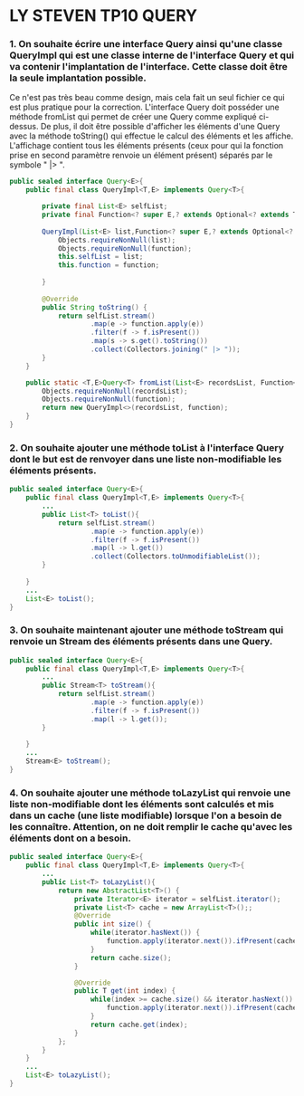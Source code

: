# LY STEVEN TP10 QUERY

### 1. On souhaite écrire une interface Query ainsi qu'une classe QueryImpl qui est une classe interne de l'interface Query et qui va contenir l'implantation de l'interface. Cette classe doit être la seule implantation possible.
Ce n'est pas très beau comme design, mais cela fait un seul fichier ce qui est plus pratique pour la correction.
L'interface Query doit posséder une méthode fromList qui permet de créer une Query comme expliqué ci-dessus. De plus, il doit être possible d'afficher les éléments d'une Query avec la méthode toString() qui effectue le calcul des éléments et les affiche. L'affichage contient tous les éléments présents (ceux pour qui la fonction prise en second paramètre renvoie un élément présent) séparés par le symbole " |> ".
```java
public sealed interface Query<E>{
	public final class QueryImpl<T,E> implements Query<T>{

		private final List<E> selfList;
		private final Function<? super E,? extends Optional<? extends T>> function;
		
		QueryImpl(List<E> list,Function<? super E,? extends Optional<? extends T>> function) {
			Objects.requireNonNull(list);
			Objects.requireNonNull(function);
			this.selfList = list;
			this.function = function;
			
		}
		
		@Override
		public String toString() {
			return selfList.stream()
					.map(e -> function.apply(e))
					.filter(f -> f.isPresent())
					.map(s -> s.get().toString())
					.collect(Collectors.joining(" |> "));
		}
	}

	public static <T,E>Query<T> fromList(List<E> recordsList, Function<? super E,? extends Optional<? extends T>> function) {
		Objects.requireNonNull(recordsList);
		Objects.requireNonNull(function);
		return new QueryImpl<>(recordsList, function);
	}
}
```
### 2. On souhaite ajouter une méthode toList à l'interface Query dont le but est de renvoyer dans une liste non-modifiable les éléments présents.
```java
public sealed interface Query<E>{
	public final class QueryImpl<T,E> implements Query<T>{
		...
		public List<T> toList(){
			return selfList.stream()
					.map(e -> function.apply(e))
					.filter(f -> f.isPresent())
					.map(l -> l.get())
					.collect(Collectors.toUnmodifiableList());
		}
		
	}
	...
	List<E> toList();
}
```

### 3. On souhaite maintenant ajouter une méthode toStream qui renvoie un Stream des éléments présents dans une Query.
```java
public sealed interface Query<E>{
	public final class QueryImpl<T,E> implements Query<T>{
		...
		public Stream<T> toStream(){
			return selfList.stream()
					.map(e -> function.apply(e))
					.filter(f -> f.isPresent())
					.map(l -> l.get());
		}
		
	}
	...
	Stream<E> toStream();
}
```
### 4. On souhaite ajouter une méthode toLazyList qui renvoie une liste non-modifiable dont les éléments sont calculés et mis dans un cache (une liste modifiable) lorsque l'on a besoin de les connaître. Attention, on ne doit remplir le cache qu'avec les éléments dont on a besoin.
```java
public sealed interface Query<E>{
	public final class QueryImpl<T,E> implements Query<T>{
	    ...
		public List<T> toLazyList(){
			return new AbstractList<T>() {
				private Iterator<E> iterator = selfList.iterator();
				private List<T> cache = new ArrayList<T>();;
				@Override
				public int size() {
					while(iterator.hasNext()) {
						function.apply(iterator.next()).ifPresent(cache::add);
					}
					return cache.size();
				}

				@Override
				public T get(int index) {
					while(index >= cache.size() && iterator.hasNext()) {
						function.apply(iterator.next()).ifPresent(cache::add);
					}
					return cache.get(index);
				}
			};
		}
	}
	...
	List<E> toLazyList();
}
````````````````````````````````````````````````````````````````````````````````